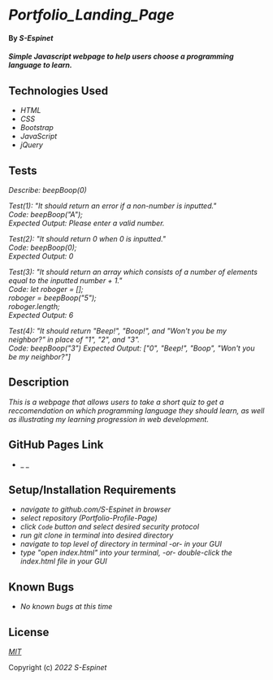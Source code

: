 # _Portfolio\_Landing\_Page_

#### By _**S-Espinet**_

#### _Simple Javascript webpage to help users choose a programming language to learn._

## Technologies Used

* _HTML_
* _CSS_
* _Bootstrap_
* _JavaScript_
* _jQuery_

## Tests

_Describe: beepBoop(0)_

_Test(1): "It should return an error if a non-number is inputted."_  
_Code: beepBoop("A");_  
_Expected Output: Please enter a valid number._

_Test(2): "It should return 0 when 0 is inputted."_  
_Code: beepBoop(0);_  
_Expected Output: 0_

_Test(3): "It should return an array which consists of a number of elements equal to the inputted number + 1."_  
_Code: let roboger = [];_  
_roboger = beepBoop("5");_  
_roboger.length;_  
_Expected Output: 6_

_Test(4): "It should return "Beep!", "Boop!", and "Won't you be my neighbor?" in place of "1", "2", and "3"._  
_Code: beepBoop("3")_
_Expected Output: ["0", "Beep!", "Boop", "Won't you be my neighbor?"]_

## Description

_This is a webpage that allows users to take a short quiz to get a reccomendation on which programming language they should learn, as well as illustrating my learning progression in web development._

## GitHub Pages Link

* _ _

## Setup/Installation Requirements

* _navigate to github.com/S-Espinet in browser_
* _select repository (Portfolio-Profile-Page)_
* _click `Code` button and select desired security protocol_
* _run git clone in terminal into desired directory_
* _navigate to top level of directory in terminal -or- in your GUI_
* _type "open index.html" into your terminal, -or- double-click the index.html file in your GUI_

## Known Bugs

* _No known bugs at this time_

## License

_[MIT](https://en.wikipedia.org/wiki/MIT_License)_

Copyright (c) _2022_ _S-Espinet_